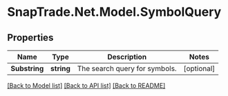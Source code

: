 # SnapTrade.Net.Model.SymbolQuery

## Properties

Name | Type | Description | Notes
------------ | ------------- | ------------- | -------------
**Substring** | **string** | The search query for symbols. | [optional] 

[[Back to Model list]](../README.md#documentation-for-models) [[Back to API list]](../README.md#documentation-for-api-endpoints) [[Back to README]](../README.md)

